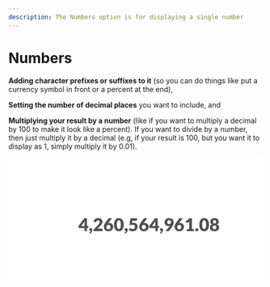 ```yaml
---
description: The Numbers option is for displaying a single number
---
```


# Numbers

**Adding character prefixes or suffixes to it** (so you can do things like put a currency symbol in front or a percent at the end),&#x20;

**Setting the number of decimal places** you want to include, and&#x20;

**Multiplying your result by a number** (like if you want to multiply a decimal by 100 to make it look like a percent). If you want to divide by a number, then just multiply it by a decimal (e.g, if your result is 100, but you want it to display as 1, simply multiply it by 0.01).

![](../../.gitbook/assets/image.png)
